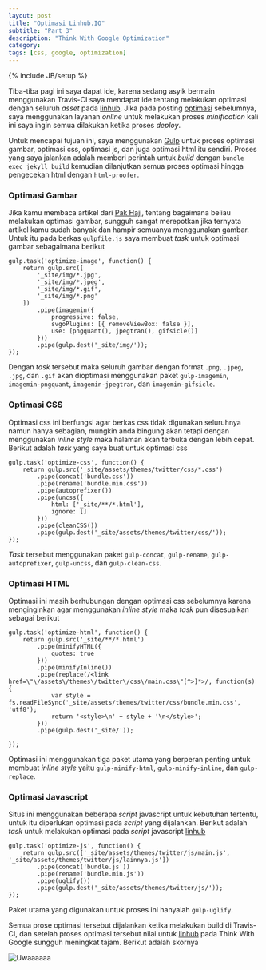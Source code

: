 ```yaml
---
layout: post
title: "Optimasi Linhub.IO"
subtitle: "Part 3"
description: "Think With Google Optimization"
category: 
tags: [css, google, optimization]
---
```

{% include JB/setup %}  

Tiba-tiba pagi ini saya dapat ide, karena sedang asyik bermain menggunakan Travis-CI saya mendapat ide tentang melakukan optimasi dengan seluruh _asset_ pada [linhub](https://linhub.io/). Jika pada posting [optimasi](https://linhub.io/2017/02/17/optimasi-linhubio-part-2/) sebelumnya, saya menggunakan layanan _online_ untuk melakukan proses _minification_ kali ini saya ingin semua dilakukan ketika proses _deploy_.

<!--more-->
Untuk mencapai tujuan ini, saya menggunakan [Gulp](http://gulpjs.com/) untuk proses optimasi gambar, optimasi css, optimasi js, dan juga optimasi html itu sendiri. Proses yang saya jalankan adalah memberi perintah untuk _build_ dengan `bundle exec jekyll build` kemudian dilanjutkan semua proses optimasi hingga pengecekan html dengan `html-proofer`.

### Optimasi Gambar
Jika kamu membaca artikel dari [Pak Haji](https://rizaumami.github.io/2017/04/09/optimasi-gambar-untuk-blog/), tentang bagaimana beliau melakukan optimasi gambar, sungguh sangat merepotkan jika ternyata artikel kamu sudah banyak dan hampir semuanya menggunakan gambar. Untuk itu pada berkas `gulpfile.js` saya membuat _task_ untuk optimasi gambar sebagaimana berikut

    gulp.task('optimize-image', function() {
        return gulp.src([
            '_site/img/*.jpg',
            '_site/img/*.jpeg',
            '_site/img/*.gif',
            '_site/img/*.png'
        ])
            .pipe(imagemin({
                progressive: false,
                svgoPlugins: [{ removeViewBox: false }],
                use: [pngquant(), jpegtran(), gifsicle()]
            }))
            .pipe(gulp.dest('_site/img/'));
    });

Dengan _task_ tersebut maka seluruh gambar dengan format `.png`, `.jpeg`, `.jpg`, dan `.gif` akan dioptimasi menggunakan paket `gulp-imagemin`, `imagemin-pngquant`, `imagemin-jpegtran`, dan `imagemin-gifsicle`.

### Optimasi CSS
Optimasi css ini berfungsi agar berkas css tidak digunakan seluruhnya namun hanya sebagian, mungkin anda bingung akan tetapi dengan menggunakan _inline style_ maka halaman akan terbuka dengan lebih cepat. Berikut adalah _task_ yang saya buat untuk optimasi css

    gulp.task('optimize-css', function() {
        return gulp.src('_site/assets/themes/twitter/css/*.css')
            .pipe(concat('bundle.css'))
            .pipe(rename('bundle.min.css'))
            .pipe(autoprefixer())
            .pipe(uncss({
                html: ['_site/**/*.html'],
                ignore: []
            }))
            .pipe(cleanCSS())
            .pipe(gulp.dest('_site/assets/themes/twitter/css/'));
    });

_Task_ tersebut menggunakan paket `gulp-concat`, `gulp-rename`, `gulp-autoprefixer`, `gulp-uncss`, dan `gulp-clean-css`.

### Optimasi HTML
Optimasi ini masih berhubungan dengan optimasi css sebelumnya karena menginginkan agar menggunakan _inline style_ maka _task_ pun disesuaikan sebagai berikut

    gulp.task('optimize-html', function() {
        return gulp.src('_site/**/*.html')
            .pipe(minifyHTML({
                quotes: true
            }))
            .pipe(minifyInline())
            .pipe(replace(/<link href=\"\/assets\/themes\/twitter\/css\/main.css\"[^>]*>/, function(s) {
                var style = fs.readFileSync('_site/assets/themes/twitter/css/bundle.min.css', 'utf8');
                return '<style>\n' + style + '\n</style>';
            }))
            .pipe(gulp.dest('_site/'));

    });

Optimasi ini menggunakan tiga paket utama yang berperan penting untuk membuat _inline style_ yaitu `gulp-minify-html`, `gulp-minify-inline`, dan `gulp-replace`.

### Optimasi Javascript
Situs ini menggunakan beberapa _script_ javascript untuk kebutuhan tertentu, untuk itu diperlukan optimasi pada _script_ yang dijalankan. Berikut adalah _task_ untuk melakukan optimasi pada _script_ javascript [linhub](https://linhub.io/)

    gulp.task('optimize-js', function() {
        return gulp.src(['_site/assets/themes/twitter/js/main.js', '_site/assets/themes/twitter/js/lainnya.js'])
            .pipe(concat('bundle.js'))
            .pipe(rename('bundle.min.js'))
            .pipe(uglify())
            .pipe(gulp.dest('_site/assets/themes/twitter/js/'));
    });

Paket utama yang digunakan untuk proses ini hanyalah `gulp-uglify`.

Semua prose optimasi tersebut dijalankan ketika melakukan build di Travis-CI, dan setelah proses optimasi tersebut nilai untuk [linhub](https://linhub.io/) pada Think With Google sungguh meningkat tajam. Berikut adalah skornya 

<img src="{{ site.baseurl }}/img/linhub-optimasi-p3.png" class="img-responsive" alt="Uwaaaaaa ">